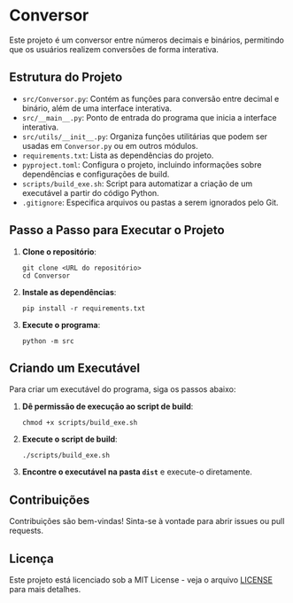 # Conversor

Este projeto é um conversor entre números decimais e binários, permitindo que os usuários realizem conversões de forma interativa.

## Estrutura do Projeto

- `src/Conversor.py`: Contém as funções para conversão entre decimal e binário, além de uma interface interativa.
- `src/__main__.py`: Ponto de entrada do programa que inicia a interface interativa.
- `src/utils/__init__.py`: Organiza funções utilitárias que podem ser usadas em `Conversor.py` ou em outros módulos.
- `requirements.txt`: Lista as dependências do projeto.
- `pyproject.toml`: Configura o projeto, incluindo informações sobre dependências e configurações de build.
- `scripts/build_exe.sh`: Script para automatizar a criação de um executável a partir do código Python.
- `.gitignore`: Especifica arquivos ou pastas a serem ignorados pelo Git.

## Passo a Passo para Executar o Projeto

1. **Clone o repositório**:
   ```
   git clone <URL do repositório>
   cd Conversor
   ```

2. **Instale as dependências**:
   ```
   pip install -r requirements.txt
   ```

3. **Execute o programa**:
   ```
   python -m src
   ```

## Criando um Executável

Para criar um executável do programa, siga os passos abaixo:

1. **Dê permissão de execução ao script de build**:
   ```
   chmod +x scripts/build_exe.sh
   ```

2. **Execute o script de build**:
   ```
   ./scripts/build_exe.sh
   ```

3. **Encontre o executável na pasta `dist`** e execute-o diretamente.

## Contribuições

Contribuições são bem-vindas! Sinta-se à vontade para abrir issues ou pull requests.

## Licença

Este projeto está licenciado sob a MIT License - veja o arquivo [LICENSE](LICENSE) para mais detalhes.
